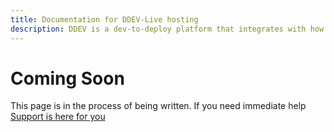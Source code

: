 ```yaml
---
title: Documentation for DDEV-Live hosting
description: DDEV is a dev-to-deploy platform that integrates with how you work today
---
```

# Coming Soon

This page is in the process of being written. If you need immediate help [Support is here for you](https://docs.ddev.com/support/)
